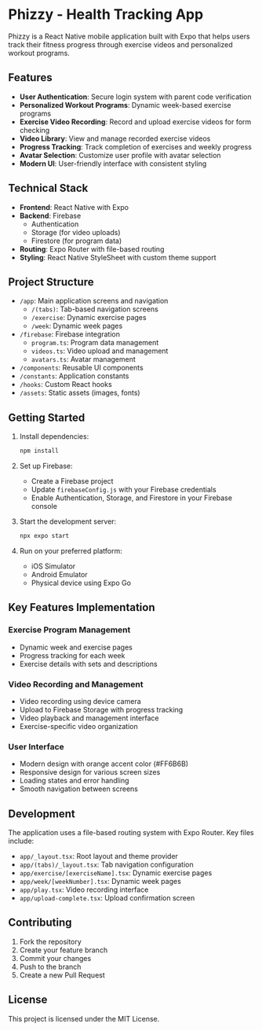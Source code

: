 # Phizzy - Health Tracking App

Phizzy is a React Native mobile application built with Expo that helps users track their fitness progress through exercise videos and personalized workout programs.

## Features

- **User Authentication**: Secure login system with parent code verification
- **Personalized Workout Programs**: Dynamic week-based exercise programs
- **Exercise Video Recording**: Record and upload exercise videos for form checking
- **Video Library**: View and manage recorded exercise videos
- **Progress Tracking**: Track completion of exercises and weekly progress
- **Avatar Selection**: Customize user profile with avatar selection
- **Modern UI**: User-friendly interface with consistent styling

## Technical Stack

- **Frontend**: React Native with Expo
- **Backend**: Firebase
  - Authentication
  - Storage (for video uploads)
  - Firestore (for program data)
- **Routing**: Expo Router with file-based routing
- **Styling**: React Native StyleSheet with custom theme support

## Project Structure

- `/app`: Main application screens and navigation
  - `/(tabs)`: Tab-based navigation screens
  - `/exercise`: Dynamic exercise pages
  - `/week`: Dynamic week pages
- `/firebase`: Firebase integration
  - `program.ts`: Program data management
  - `videos.ts`: Video upload and management
  - `avatars.ts`: Avatar management
- `/components`: Reusable UI components
- `/constants`: Application constants
- `/hooks`: Custom React hooks
- `/assets`: Static assets (images, fonts)

## Getting Started

1. Install dependencies:
   ```bash
   npm install
   ```

2. Set up Firebase:
   - Create a Firebase project
   - Update `firebaseConfig.js` with your Firebase credentials
   - Enable Authentication, Storage, and Firestore in your Firebase console

3. Start the development server:
   ```bash
   npx expo start
   ```

4. Run on your preferred platform:
   - iOS Simulator
   - Android Emulator
   - Physical device using Expo Go

## Key Features Implementation

### Exercise Program Management
- Dynamic week and exercise pages
- Progress tracking for each week
- Exercise details with sets and descriptions

### Video Recording and Management
- Video recording using device camera
- Upload to Firebase Storage with progress tracking
- Video playback and management interface
- Exercise-specific video organization

### User Interface
- Modern design with orange accent color (#FF6B6B)
- Responsive design for various screen sizes
- Loading states and error handling
- Smooth navigation between screens

## Development

The application uses a file-based routing system with Expo Router. Key files include:

- `app/_layout.tsx`: Root layout and theme provider
- `app/(tabs)/_layout.tsx`: Tab navigation configuration
- `app/exercise/[exerciseName].tsx`: Dynamic exercise pages
- `app/week/[weekNumber].tsx`: Dynamic week pages
- `app/play.tsx`: Video recording interface
- `app/upload-complete.tsx`: Upload confirmation screen

## Contributing

1. Fork the repository
2. Create your feature branch
3. Commit your changes
4. Push to the branch
5. Create a new Pull Request

## License

This project is licensed under the MIT License.
